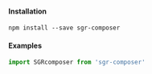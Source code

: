 #### Installation

```shell
npm install --save sgr-composer
```

#### Examples

```javascript
import SGRcomposer from 'sgr-composer'
```
